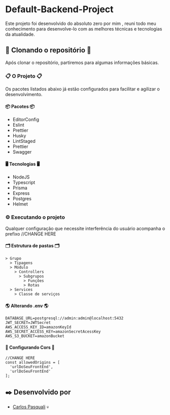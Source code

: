 # Default-Backend-Project

Este projeto foi desenvolvido do absoluto zero por mim , reuni todo meu conhecimento para desenvolve-lo com as melhores técnicas e tecnologias da atualidade.

## 🚀 Clonando o repositório 🚀

Após clonar o repositório, partiremos para algumas informações básicas.

### 📋 O Projeto 📋

Os pacotes listados abaixo já estão configurados para facilitar e agilizar o desenvolvimento.

#### 📦 Pacotes 📦

- EditorConfig
- Eslint
- Prettier
- Husky
- LintStaged
- Prettier
- Swagger

#### 🖥️ Tecnologias 🖥️

- NodeJS
- Typescript
- Prisma
- Express
- Postgres
- Helmet

### ⚙️ Executando o projeto

Qualquer configuração que necessite interferência do usuário acompanha o prefixo //CHANGE HERE

#### 🗂️ Estrutura de pastas 🗂️

```
> Grupo
  > Tipagens
  > Módulo
    > Controllers
      > Subgrupos
        > Funções
        > Rotas
  > Services
    > Classe de serviços
```

#### 🌎 Alterando .env 🌎

```
DATABASE_URL=postgresql://admin:admin@localhost:5432
JWT_SECRET=JWTSecret
AWS_ACCESS_KEY_ID=amazonKeyId
AWS_SECRET_ACCESS_KEY=amazonSecretAcessKey
AWS_S3_BUCKET=amazonBucket
```

#### 🧩 Configurando Cors 🧩

```
//CHANGE HERE
const allowedOrigins = [
  'urlDoSeuFrontEnd',
  'urlDoSeuFrontEnd'
];
```

## ✒️ Desenvolvido por

- [Carlos Pasquali](https://github.com/carlospasqualidev) 💀
